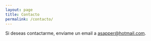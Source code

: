 ```yaml
---
layout: page
title: Contacto
permalink: /contacto/
---
```


Si deseas contactarme, envíame un email a [asapper@hotmail.com](mailto:asapper@hotmail.com).
